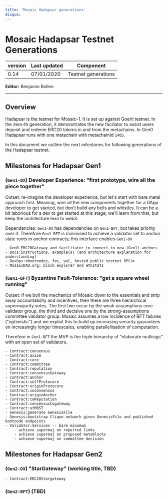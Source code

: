 ```yaml
---
title: 'Mosaic Hadapsar generations'
disqus:
---
```


Mosaic Hadapsar Testnet Generations
===

| version | Last updated | Component           |
| ------- | ------------ | ------------------- |
| 0.14    | 07/01/2020   | Testnet generations |


**Editor:** Benjamin Bollen

---

## Overview

Hadapsar is the testnet for Mosaic-1. It is set up against Goerli testnet.
In the zero-th generation, it demonstrates the new faciliator to assist users deposit and redeem
ERC20 tokens in and from the metachains. In Gen0 Hadapsar runs with one metachain with metachainId `1405`.

In this document we outline the next milestones for following generations of the Hadapsar testnet.

## Milestones for Hadapsar Gen1

### (`Gen1-DX`) Developer Experience: "first prototype, wire all the piece together"

Outset: re-imagine the developer experience, but let's start with bare metal approach first. Meaning, wire all the new components together for a DApp developer to get started, but don't build any bells and whistles. It can be a bit laborious for a dev to get started at this stage; we'll learn from that, but keep the architecture lean to web3.

Dependencies: `Gen1-DX` has dependencies on `Gen1-BFT`, but takes priority over it. Therefore `Gen1-BFT` is minimised to achieve a validator set to anchor state roots in anchor contracts; this interface enables `Gen1-DX`

    - Gen0 ERC20Gateway and facilitator to connect to new (Gen1) anchors
    - Docs:instructions, example(s) (and architecture explanation for understanding)
    - DevOps:<bootnodes, fac, val, hosted public testnet RPCs>
    - MosaicDAO.org: block explorer and ethstats

### (`Gen1-BFT`) Byzantine Fault-Tolerance: "get a square wheel running"

Outset: if we boil the mechanics of Mosaic down to the essentials and strip away accountability and incentives, then there are three hierarchical supermajority votes. The first two occur by the weak-assumptions core validator group, the third and decisive one by the strong-assumptions committee validator group. Mosaic assumes a low incidence of BFT failures ("optimistic") and we exploit this to build up increasing security guarantees on increasingly longer timescales, enabling parallellisation of computation.

Therefore in `Gen1-BFT` the MVP is the triple hierarchy of "elaborate mutlisigs" with an open set of validators.

    - Contract:consensus
    - Contract:axiom
    - Contract:core
    - Contract:committee
    - Contract:reputation
    - Contract:consensusGateway
    - Contract:anchor
    - Contract:selfProtocore
    - Contract:originProtocore
    - Contract:coconsensus
    - Contract:originAnchor
    - Contract:coReputation
    - Contract:consensusCogateway
    - Contract:utMOST
    - Genesis:generate GenesisFile
    - Genesis:bootstrap Clique network given GenesisFile and published bootnode endpoints
    - Validator:Services -- bare minumum
        - achieve supermaj on reported links
        - achieve supermaj on proposed metablocks
        - achieve supermaj on committee decision

## Milestones for Hadapsar Gen2

### (`Gen2-DX`) "StarGateway" (working title, TBD)

    - Contract:ERC20Stargateway

### (`Gen2-BFT`) (TBD)
